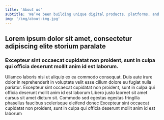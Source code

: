```yaml
---
title: 'About us'
subtitle: 'We’ve been building unique digital products, platforms, and experiences for the past 6 years.'
img: '/img/about-img.jpg'
---
```


<h2>Lorem ipsum dolor sit amet, consectetur adipiscing elite storium paralate</h2>
<h3>Excepteur sint occaecat cupidatat non proident, sunt in culpa qui officia deserunt mollit anim id est
  laborum.</h3>
<p>
  Ullamco laboris nisi ut aliquip ex ea commodo consequat. Duis aute irure dolor in reprehenderit in
  voluptate velit esse cillum dolore eu fugiat nulla pariatur. Excepteur sint occaecat cupidatat non
  proident, sunt in culpa qui officia deserunt mollit anim id est laborum Libero justo laoreet sit amet
  cursus sit amet dictum sit. Commodo sed egestas egestas fringilla phasellus faucibus scelerisque eleifend
  donec Excepteur sint occaecat cupidatat non proident, sunt in culpa qui officia deserunt mollit anim id est
  laborum
</p>
